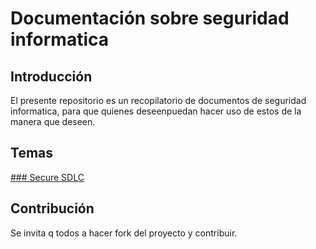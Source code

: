 # Documentación sobre seguridad informatica
## Introducción
El presente repositorio es un recopilatorio de documentos de seguridad informatica, para que quienes deseenpuedan hacer uso de estos de la manera que deseen.

## Temas
[### Secure SDLC](temas/sdlc/sdlc.md)

## Contribución
Se invita q todos a hacer fork del proyecto y contribuir.
